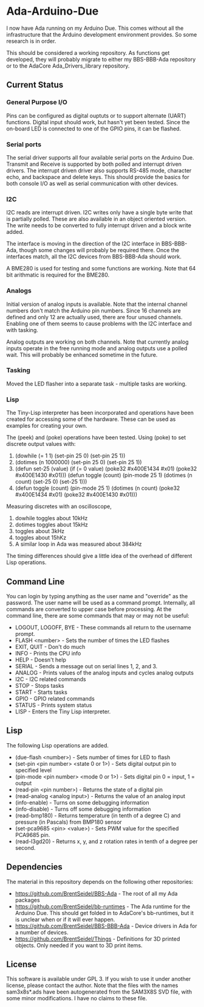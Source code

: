 # Ada-Arduino-Due
I now have Ada running on my Arduino Due.  This comes without all the infrastructure that
the Arduino development environment provides.  So some research is in order.

This should be considered a working repository.  As functions get developed, they will
probably migrate to either my BBS-BBB-Ada repository or to the AdaCore Ada_Drivers_library
repository.

## Current Status

### General Purpose I/O
Pins can be configured as digital ouptuts or to support alternate (UART)
functions.  Digital input should work, but hasn't yet been tested.  Since the
on-board LED is connected to one of the GPIO pins, it can be flashed.

### Serial ports
The serial driver supports all four available serial ports on the Arduino Due.
Transmit and Receive is supported by both polled and interrupt driven drivers.
The interrupt driven driver also supports RS-485 mode, character echo, and
backspace and delete keys.  This should provide the basics for both console I/O
as well as serial communication with other devices.

### I2C
I2C reads are interrupt driven.  I2C writes only have a single byte write that
is partially polled.  These are also available in an object oriented version.
The write needs to be converted to fully interrupt driven and a block write added.

The interface is moving in the direction of the I2C interface in BBS-BBB-Ada,
though some changes will probably be required there.  Once the interfaces match,
all the I2C devices from BBS-BBB-Ada should work.

A BME280 is used for testing and some functions are working.  Note that 64 bit
arithmatic is required for the BME280.

### Analogs
Initial version of analog inputs is available.  Note that the internal channel
numbers don't match the Arduino pin numbers.  Since 16 channels are defined and
only 12 are actually used, there are four unused channels.  Enabling one of them
seems to cause problems with the I2C interface and with tasking.

Analog outputs are working on both channels.  Note that currently analog inputs
operate in the free running mode and analog outputs use a polled wait.  This
will probably be enhanced sometime in the future.

### Tasking
Moved the LED flasher into a separate task - multiple tasks are working.

### Lisp
The Tiny-Lisp interpreter has been incorporated and operations have been created
for accessing some of the hardware.  These can be used as examples for creating
your own.

The (peek) and (poke) operations have been tested.  Using (poke) to set discrete
output values with:
1. (dowhile (= 1 1) (set-pin 25 0) (set-pin 25 1))
2. (dotimes (n 1000000) (set-pin 25 0) (set-pin 25 1))
3. (defun set-25 (value)
    (if (= 0 value)
      (poke32 #x400E1434 #x01)
      (poke32 #x400E1430 #x01)))
  (defun toggle (count)
    (pin-mode 25 1)
    (dotimes (n count)
      (set-25 0)
      (set-25 1)))
4. (defun toggle (count)
     (pin-mode 25 1)
     (dotimes (n count) (poke32 #x400E1434 #x01) (poke32 #x400E1430 #x01)))

Measuring discretes with an oscilloscope,
1. dowhile toggles about 10kHz
2. dotimes toggles about 15kHz
3. toggles about 3kHz
4. toggles about 15hKz
0. A similar loop in Ada was measured about 384kHz

The timing differences should give a little idea of the overhead of different
Lisp operations.

## Command Line
You can login by typing anything as the user name and "override" as the password.
The user name will be used as a command prompt.  Internally, all commands are
converted to upper case before processing.  At the command line, there are
some commands that may or may not be useful:
* LOGOUT, LOGOFF, BYE - These commands all return to the username prompt.
* FLASH &lt;number&gt; - Sets the number of times the LED flashes
* EXIT, QUIT - Don't do much
* INFO - Prints the CPU info
* HELP - Doesn't help
* SERIAL - Sends a message out on serial lines 1, 2, and 3.
* ANALOG <number> - Prints values of the analog inputs and cycles analog outputs
* I2C - I2C related commands
* STOP - Stops tasks
* START - Starts tasks
* GPIO - GPIO related commands
* STATUS - Prints system status
* LISP - Enters the Tiny Lisp interpreter.

## Lisp
The following Lisp operations are added.
* (due-flash &lt;number&gt;) - Sets number of times for LED to flash
* (set-pin &lt;pin number&gt; &lt;state 0 or 1&gt;) - Sets digital output pin to specified level
* (pin-mode &lt;pin number&gt; &lt;mode 0 or 1&gt;) - Sets digital pin 0 = input, 1 = output
* (read-pin &lt;pin number&gt;) - Returns the state of a digital pin
* (read-analog &lt;analog input&gt;) - Returns the value of an analog input
* (info-enable) - Turns on some debugging information
* (info-disable) - Turns off some debugging information
* (read-bmp180) - Returns temperature (in tenth of a degree C) and pressure
  (in Pascals) from BMP180 sensor
* (set-pca9685 &lt;pin&gt; &lt;value&gt;) - Sets PWM value for the specified PCA9685 pin.
* (read-l3gd20) - Returns x, y, and z rotation rates in tenth of a degree per second.

## Dependencies
The material in this repository depends on the following other repositories:
* https://github.com/BrentSeidel/BBS-Ada - The root of all my Ada packages
* https://github.com/BrentSeidel/bb-runtimes - The Ada runtime for the Arduino Due.  This
  should get folded in to AdaCore's bb-runtimes, but it is unclear when or if it will
  ever happen.
* https://github.com/BrentSeidel/BBS-BBB-Ada - Device drivers in Ada for a number of
  devices.
* https://github.com/BrentSeidel/Things - Definitions for 3D printed objects.  Only
  needed if you want to 3D print items.

## License
This software is available under GPL 3.  If you wish to use it under another license,
please contact the author.  Note that the files with the names sam3x8s*.ads have been
autogenerated from the SAM3X8S SVD file, with some minor modifications.  I have no
claims to these file.
